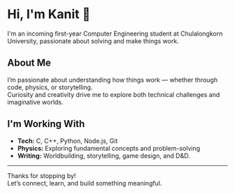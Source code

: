 # Hi, I'm Kanit 👋

I'm an incoming first-year Computer Engineering student at Chulalongkorn University, passionate about solving and make things work.





##  About Me

I’m passionate about understanding how things work — whether through code, physics, or storytelling.  
Curiosity and creativity drive me to explore both technical challenges and imaginative worlds.







## I'm Working With

- **Tech:** C, C++, Python, Node.js, Git  
- **Physics:** Exploring fundamental concepts and problem-solving  
- **Writing:** Worldbuilding, storytelling, game design, and D&D.



---

Thanks for stopping by!  
Let’s connect, learn, and build something meaningful.
